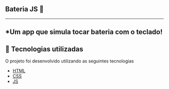 ## Bateria JS 🥁
---

*Um app que simula tocar bateria com o teclado!
---

## 🚀 Tecnologias utilizadas

O projeto foi desenvolvido utilizando as seguintes tecnologias

- [HTML](https://www.w3schools.com/html/)
- [CSS](https://www.w3schools.com/css/default.asp)
- [JS](https://developer.mozilla.org/pt-BR/docs/Web/JavaScript)
